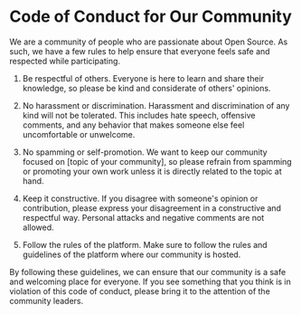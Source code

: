 # Code of Conduct for Our Community

We are a community of people who are passionate about Open Source. As such, we have a few rules to help ensure that everyone feels safe and respected while participating.

1. Be respectful of others. Everyone is here to learn and share their knowledge, so please be kind and considerate of others' opinions.

1. No harassment or discrimination. Harassment and discrimination of any kind will not be tolerated. This includes hate speech, offensive comments, and any behavior that makes someone else feel uncomfortable or unwelcome.

1. No spamming or self-promotion. We want to keep our community focused on [topic of your community], so please refrain from spamming or promoting your own work unless it is directly related to the topic at hand.

1. Keep it constructive. If you disagree with someone's opinion or contribution, please express your disagreement in a constructive and respectful way. Personal attacks and negative comments are not allowed.

1. Follow the rules of the platform. Make sure to follow the rules and guidelines of the platform where our community is hosted.

By following these guidelines, we can ensure that our community is a safe and welcoming place for everyone. If you see something that you think is in violation of this code of conduct, please bring it to the attention of the community leaders.
